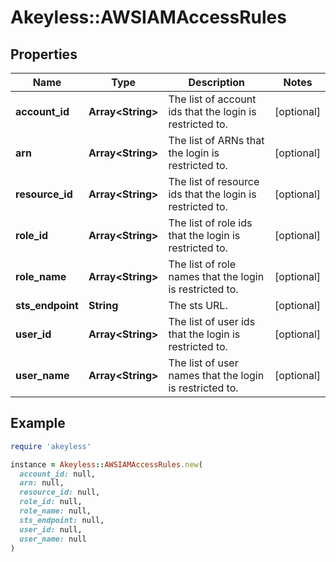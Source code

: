 # Akeyless::AWSIAMAccessRules

## Properties

| Name | Type | Description | Notes |
| ---- | ---- | ----------- | ----- |
| **account_id** | **Array&lt;String&gt;** | The list of account ids that the login is restricted to. | [optional] |
| **arn** | **Array&lt;String&gt;** | The list of ARNs that the login is restricted to. | [optional] |
| **resource_id** | **Array&lt;String&gt;** | The list of resource ids that the login is restricted to. | [optional] |
| **role_id** | **Array&lt;String&gt;** | The list of role ids that the login is restricted to. | [optional] |
| **role_name** | **Array&lt;String&gt;** | The list of role names that the login is restricted to. | [optional] |
| **sts_endpoint** | **String** | The sts URL. | [optional] |
| **user_id** | **Array&lt;String&gt;** | The list of user ids that the login is restricted to. | [optional] |
| **user_name** | **Array&lt;String&gt;** | The list of user names that the login is restricted to. | [optional] |

## Example

```ruby
require 'akeyless'

instance = Akeyless::AWSIAMAccessRules.new(
  account_id: null,
  arn: null,
  resource_id: null,
  role_id: null,
  role_name: null,
  sts_endpoint: null,
  user_id: null,
  user_name: null
)
```

